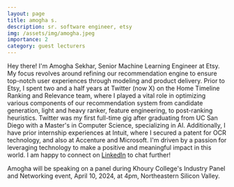 ```yaml
---
layout: page
title: amogha s.
description: sr. software engineer, etsy
img: /assets/img/amogha.jpeg
importance: 2
category: guest lecturers
---
```


Hey there! I'm Amogha Sekhar, Senior Machine Learning Engineer at Etsy. My focus revolves around refining our recommendation engine to ensure top-notch user experiences through modeling and product delivery. Prior to Etsy, I spent two and a half years at Twitter (now X) on the Home Timeline Ranking and Relevance team, where I played a vital role in optimizing various components of our recommendation system from candidate generation, light and heavy ranker, feature engineering, to post-ranking heuristics. Twitter was my first full-time gig after graduating from UC San Diego with a Master's in Computer Science, specializing in AI. Additionally, I have prior internship experiences at Intuit, where I secured a patent for OCR technology, and also at Accenture and Microsoft. I'm driven by a passion for leveraging technology to make a positive and meaningful impact in this world. I am happy to connect on [LinkedIn](https://www.linkedin.com/in/amogha-sekhar/) to chat further!

Amogha will be speaking on a panel during Khoury College's Industry Panel and Networking event, April 10, 2024, at 4pm, Northeastern Silicon Valley.
